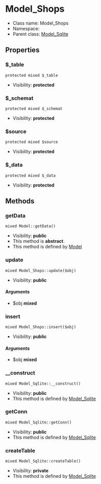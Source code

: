 Model_Shops
===============






* Class name: Model_Shops
* Namespace: 
* Parent class: [Model_Sqlite](Model_Sqlite.md)





Properties
----------


### $_table

    protected mixed $_table





* Visibility: **protected**


### $_schemat

    protected mixed $_schemat





* Visibility: **protected**


### $source

    protected mixed $source





* Visibility: **protected**


### $_data

    protected mixed $_data





* Visibility: **protected**


Methods
-------


### getData

    mixed Model::getData()





* Visibility: **public**
* This method is **abstract**.
* This method is defined by [Model](Model.md)




### update

    mixed Model_Shops::update($obj)





* Visibility: **public**


#### Arguments
* $obj **mixed**



### insert

    mixed Model_Shops::insert($obj)





* Visibility: **public**


#### Arguments
* $obj **mixed**



### __construct

    mixed Model_Sqlite::__construct()





* Visibility: **public**
* This method is defined by [Model_Sqlite](Model_Sqlite.md)




### getConn

    mixed Model_Sqlite::getConn()





* Visibility: **public**
* This method is defined by [Model_Sqlite](Model_Sqlite.md)




### createTable

    mixed Model_Sqlite::createTable()





* Visibility: **private**
* This method is defined by [Model_Sqlite](Model_Sqlite.md)




